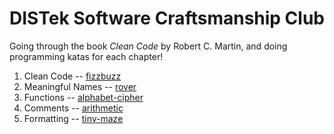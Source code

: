 DISTek Software Craftsmanship Club
==================================
Going through the book _Clean Code_ by Robert C. Martin, and doing programming katas for each chapter!

1. Clean Code -- [fizzbuzz](fizzbuzz)
2. Meaningful Names -- [rover](rover)
3. Functions -- [alphabet-cipher](alphabet-cipher)
4. Comments -- [arithmetic](arithmetic)
5. Formatting -- [tiny-maze](tiny-maze)
